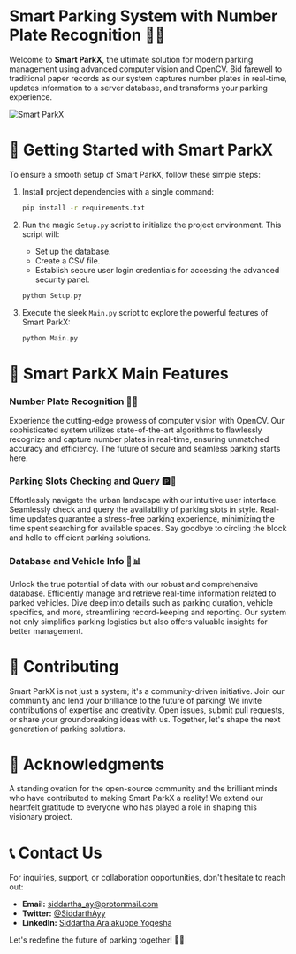 # Smart Parking System with Number Plate Recognition 🚗💡

Welcome to **Smart ParkX**, the ultimate solution for modern parking management using advanced computer vision and OpenCV. Bid farewell to traditional paper records as our system captures number plates in real-time, updates information to a server database, and transforms your parking experience.

![Smart ParkX](https://hackster.imgix.net/uploads/attachments/917796/smartpark_wqdiHhCJOh.jpg?auto=compress%2Cformat&w=900&h=675&fit=min)

# 🚀 Getting Started with Smart ParkX

To ensure a smooth setup of Smart ParkX, follow these simple steps:

1. Install project dependencies with a single command:

    ```bash
    pip install -r requirements.txt
    ```

2. Run the magic `Setup.py` script to initialize the project environment. This script will:

    - Set up the database.
    - Create a CSV file.
    - Establish secure user login credentials for accessing the advanced security panel.

    ```bash
    python Setup.py
    ```

3. Execute the sleek `Main.py` script to explore the powerful features of Smart ParkX:

    ```bash
    python Main.py
    ```

# 🌟 Smart ParkX Main Features

### Number Plate Recognition 🤖🚗

Experience the cutting-edge prowess of computer vision with OpenCV. Our sophisticated system utilizes state-of-the-art algorithms to flawlessly recognize and capture number plates in real-time, ensuring unmatched accuracy and efficiency. The future of secure and seamless parking starts here.

### Parking Slots Checking and Query 🅿️🚥

Effortlessly navigate the urban landscape with our intuitive user interface. Seamlessly check and query the availability of parking slots in style. Real-time updates guarantee a stress-free parking experience, minimizing the time spent searching for available spaces. Say goodbye to circling the block and hello to efficient parking solutions.

### Database and Vehicle Info 💼📊

Unlock the true potential of data with our robust and comprehensive database. Efficiently manage and retrieve real-time information related to parked vehicles. Dive deep into details such as parking duration, vehicle specifics, and more, streamlining record-keeping and reporting. Our system not only simplifies parking logistics but also offers valuable insights for better management.

# 🤝 Contributing

Smart ParkX is not just a system; it's a community-driven initiative. Join our community and lend your brilliance to the future of parking! We invite contributions of expertise and creativity. Open issues, submit pull requests, or share your groundbreaking ideas with us. Together, let's shape the next generation of parking solutions.

# 🙌 Acknowledgments

A standing ovation for the open-source community and the brilliant minds who have contributed to making Smart ParkX a reality! We extend our heartfelt gratitude to everyone who has played a role in shaping this visionary project.

# 📞 Contact Us

For inquiries, support, or collaboration opportunities, don't hesitate to reach out:

- **Email:** siddartha_ay@protonmail.com
- **Twitter:** [@SiddarthAyy](https://twitter.com/SiddarthAyy)
- **LinkedIn:** [Siddartha Aralakuppe Yogesha](https://www.linkedin.com/in/siddartha-aralakuppe-yogesha-44510b290/)

Let's redefine the future of parking together! 🚗✨
